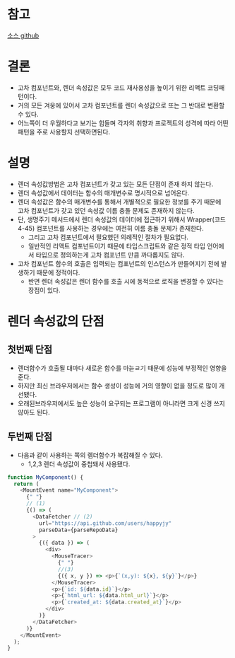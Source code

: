# 참고

[소스 github](https://github.com/happyjy/learning-react/tree/master/src/component/ManageComponent)

# 결론

- 고차 컴포넌트와, 렌더 속성값은 모두 코드 재사용성을 높이기 위한 리액트 코딩패턴이다.
- 거의 모든 겨웅에 있어서 고차 컴포넌트를 렌더 속성값으로 또는 그 반대로 변환할 수 있다.
- 어느쪽이 더 우월하다고 보기는 힘들며 각자의 취향과 프로젝트의 성격에 따라 어떤 패턴을 주로 사용할지 선택하면된다.

# 설명

- 렌더 속성값방법은 고차 컴포넌트가 갖고 있는 모든 단점이 존재 하지 않는다.
- 렌더 속성값에서 데이터는 함수의 매개변수로 명시적으로 넘어온다.
- 렌더 속성값은 함수의 매개변수를 통해서 개별적으로 필요한 정보를 주기 때문에  
  고차 컴포넌트가 갖고 있던 속성값 이름 충돌 문제도 존재하지 않는다.
- 단, 생명주기 메서드에서 렌더 속성값의 데이터에 접근하기 위해서 Wrapper(코드4-45) 컴포넌트를 사용하는 경우에는 여전히 이름 충돌 문제가 존재한다.
  - 그리고 고차 컴포넌트에서 필요했던 의례적인 절차가 필요없다.
  - 일반적인 리액트 컴포넌트이기 때문에 타입스크립트와 같은 정적 타입 언어에서 타입으로 정의하는게 고차 컴포넌트 만큼 까다롭지도 않다.
- 고차 컴포넌트 함수의 호출은 입력되는 컴포넌트의 인스턴스가 만들어지기 전에 발생하기 때문에 정적이다.
  - 반면 렌더 속성값은 렌더 함수를 호출 시에 동적으로 로직을 변경할 수 있다는 장점이 있다.

# 렌더 속성값의 단점

## 첫번째 단점

- 렌더함수가 호출될 대마다 새로운 함수를 마늗ㄹ기 때문에 성능에 부정적인 영향을 준다.
- 하지만 최신 브라우저에서는 함수 생성이 성능에 거의 영향이 없을 정도로 많이 개선됐다.
- 오래된브라우저에서도 높은 성능이 요구되는 프로그램이 아니라면 크게 신경 쓰지 않아도 된다.

## 두번째 단점

- 다음과 같이 사용하는 쪽의 렘더함수가 복잡해질 수 있다.
  - 1,2,3 렌더 속성값이 중첩돼서 사용됐다.

```js
function MyComponent() {
  return (
    <MountEvent name="MyComponent">
      {" "}
      // (1)
      {() => (
        <DataFetcher // (2)
          url="https://api.github.com/users/happyjy"
          parseData={parseRepoData}
        >
          {({ data }) => (
            <div>
              <MouseTracer>
                {" "}
                //(3)
                {({ x, y }) => <p>{`(x,y): ${x}, ${y}`}</p>}
              </MouseTracer>
              <p>{`id: ${data.id}`}</p>
              <p>{`html_url: ${data.html_url}`}</p>
              <p>{`created_at: ${data.created_at}`}</p>
            </div>
          )}
        </DataFetcher>
      )}
    </MountEvent>
  );
}
```
